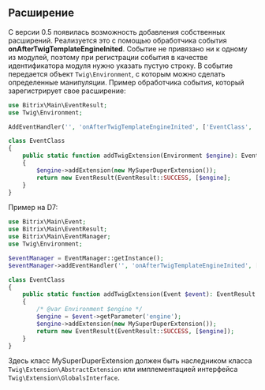 ## Расширение 

С версии 0.5 появилась возможность добавления собственных расширений. Реализуется это с помощью обработчика события **onAfterTwigTemplateEngineInited**. Событие не привязано ни к одному из модулей, поэтому при регистрации события в качестве идентификатора модуля нужно указать пустую строку.
В событие передается объект `Twig\Environment`, с которым можно сделать определенные манипуляции.
Пример обработчика события, который зарегистрирует свое расширение:

```php
use Bitrix\Main\EventResult;
use Twig\Environment;

AddEventHandler('', 'onAfterTwigTemplateEngineInited', ['EventClass', 'addTwigExtension']);

class EventClass
{
    public static function addTwigExtension(Environment $engine): EventResult
    {
        $engine->addExtension(new MySuperDuperExtension());
        return new EventResult(EventResult::SUCCESS, [$engine];
    }
}
```
Пример на D7:
```php
use Bitrix\Main\Event;
use Bitrix\Main\EventResult;
use Bitrix\Main\EventManager;
use Twig\Environment;

$eventManager = EventManager::getInstance();
$eventManager->addEventHandler('', 'onAfterTwigTemplateEngineInited', ['EventClass', 'addTwigExtension']);

class EventClass
{
    public static function addTwigExtension(Event $event): EventResult
    {
        /* @var Environment $engine */
        $engine = $event->getParameter('engine');
        $engine->addExtension(new MySuperDuperExtension());
        return new EventResult(EventResult::SUCCESS, [$engine]);
    }
}
```

Здесь класс MySuperDuperExtension должен быть наследником класса `Twig\Extension\AbstractExtension` или имплементацией интерфейса `Twig\Extension\GlobalsInterface`.